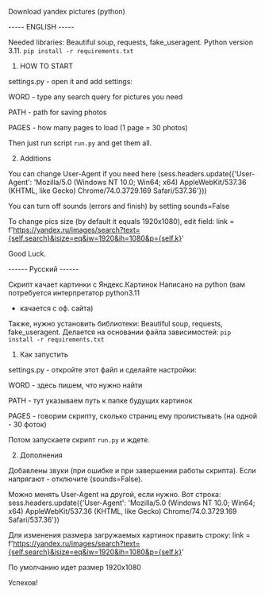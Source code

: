Download yandex pictures (python)

----- ENGLISH ----- 

Needed libraries: Beautiful soup, requests, fake_useragent.
Python version 3.11.
`pip install -r requirements.txt`

1.	HOW TO START 

settings.py - open it and add settings: 

WORD - type any search query for pictures you need 

PATH - path for saving photos 

PAGES - how many pages to load (1 page = 30 photos)

Then just run script `run.py` and get them all. 

2. Additions 

You can change User-Agent if you need here (sess.headers.update({'User-Agent': 'Mozilla/5.0 (Windows NT 10.0; Win64; x64) AppleWebKit/537.36 (KHTML, like Gecko) Chrome/74.0.3729.169 Safari/537.36'}))


You can turn off sounds (errors and finish) by setting sounds=False


To change pics size (by default it equals 1920х1080), edit field: 
link = f'https://yandex.ru/images/search?text={self.search}&isize=eq&iw=1920&ih=1080&p={self.k}' 

Good Luck.

------ Русский ------ 

Скрипт качает картинки с Яндекс.Картинок Написано на python (вам потребуется интерпретатор python3.11
- качается с оф. сайта) 

Также, нужно установить библиотеки: Beautiful soup, requests, fake_useragent.
Делается на основании файла зависимостей:
`pip install -r requirements.txt`

1.	Как запустить 

settings.py - откройте этот файл и сделайте настройки: 

WORD - здесь пишем, что нужно найти 

PATH - тут указываем путь к папке будущих картинок 

PAGES - говорим скрипту, сколько страниц ему пролистывать (на одной - 30 фоток)


Потом запускаете скрипт `run.py` и ждете.

2. Дополнения 

Добавлены звуки (при ошибке и при завершении работы скрипта). Если напрягают - отключите (sounds=False).

Можно менять User-Agent на другой, если нужно. Вот строка: sess.headers.update({'User-Agent': 'Mozilla/5.0 (Windows NT 10.0; Win64; x64) AppleWebKit/537.36 (KHTML, like Gecko) Chrome/74.0.3729.169 Safari/537.36'})

Для изменения размера загружаемых картинок править строку: 
link = f'https://yandex.ru/images/search?text={self.search}&isize=eq&iw=1920&ih=1080&p={self.k}' 

По умолчанию идет размер 1920х1080

Успехов!
